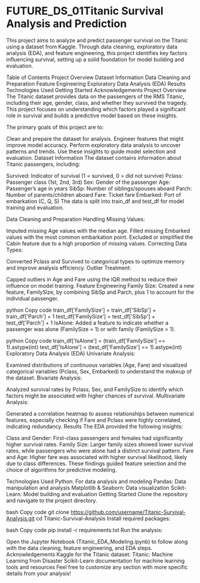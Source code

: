 # FUTURE_DS_01Titanic Survival Analysis and Prediction
This project aims to analyze and predict passenger survival on the Titanic using a dataset from Kaggle. Through data cleaning, exploratory data analysis (EDA), and feature engineering, this project identifies key factors influencing survival, setting up a solid foundation for model building and evaluation.

Table of Contents
Project Overview
Dataset Information
Data Cleaning and Preparation
Feature Engineering
Exploratory Data Analysis (EDA)
Results
Technologies Used
Getting Started
Acknowledgements
Project Overview
The Titanic dataset provides data on the passengers of the RMS Titanic, including their age, gender, class, and whether they survived the tragedy. This project focuses on understanding which factors played a significant role in survival and builds a predictive model based on these insights.

The primary goals of this project are to:

Clean and prepare the dataset for analysis.
Engineer features that might improve model accuracy.
Perform exploratory data analysis to uncover patterns and trends.
Use these insights to guide model selection and evaluation.
Dataset Information
The dataset contains information about Titanic passengers, including:

Survived: Indicator of survival (1 = survived, 0 = did not survive)
Pclass: Passenger class (1st, 2nd, 3rd)
Sex: Gender of the passenger
Age: Passenger’s age in years
SibSp: Number of siblings/spouses aboard
Parch: Number of parents/children aboard
Fare: Ticket fare
Embarked: Port of embarkation (C, Q, S)
The data is split into train_df and test_df for model training and evaluation.

Data Cleaning and Preparation
Handling Missing Values:

Imputed missing Age values with the median age.
Filled missing Embarked values with the most common embarkation point.
Excluded or simplified the Cabin feature due to a high proportion of missing values.
Correcting Data Types:

Converted Pclass and Survived to categorical types to optimize memory and improve analysis efficiency.
Outlier Treatment:

Capped outliers in Age and Fare using the IQR method to reduce their influence on model training.
Feature Engineering
Family Size: Created a new feature, FamilySize, by combining SibSp and Parch, plus 1 to account for the individual passenger.

python
Copy code
train_df['FamilySize'] = train_df['SibSp'] + train_df['Parch'] + 1
test_df['FamilySize'] = test_df['SibSp'] + test_df['Parch'] + 1
IsAlone: Added a feature to indicate whether a passenger was alone (FamilySize = 1) or with family (FamilySize > 1).

python
Copy code
train_df['IsAlone'] = (train_df['FamilySize'] == 1).astype(int)
test_df['IsAlone'] = (test_df['FamilySize'] == 1).astype(int)
Exploratory Data Analysis (EDA)
Univariate Analysis:

Examined distributions of continuous variables (Age, Fare) and visualized categorical variables (Pclass, Sex, Embarked) to understand the makeup of the dataset.
Bivariate Analysis:

Analyzed survival rates by Pclass, Sex, and FamilySize to identify which factors might be associated with higher chances of survival.
Multivariate Analysis:

Generated a correlation heatmap to assess relationships between numerical features, especially checking if Fare and Pclass were highly correlated, indicating redundancy.
Results
The EDA provided the following insights:

Class and Gender: First-class passengers and females had significantly higher survival rates.
Family Size: Larger family sizes showed lower survival rates, while passengers who were alone had a distinct survival pattern.
Fare and Age: Higher fare was associated with higher survival likelihood, likely due to class differences.
These findings guided feature selection and the choice of algorithms for predictive modeling.

Technologies Used
Python: For data analysis and modeling
Pandas: Data manipulation and analysis
Matplotlib & Seaborn: Data visualization
Scikit-Learn: Model building and evaluation
Getting Started
Clone the repository and navigate to the project directory.

bash
Copy code
git clone https://github.com/username/Titanic-Survival-Analysis.git
cd Titanic-Survival-Analysis
Install required packages:

bash
Copy code
pip install -r requirements.txt
Run the analysis:

Open the Jupyter Notebook (Titanic_EDA_Modeling.ipynb) to follow along with the data cleaning, feature engineering, and EDA steps.
Acknowledgements
Kaggle for the Titanic dataset: Titanic: Machine Learning from Disaster
Scikit-Learn documentation for machine learning tools and resources
Feel free to customize any section with more specific details from your analysis!






